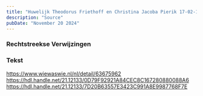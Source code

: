 ```yaml
---
title: "Huwelijk Theodorus Friethoff en Christina Jacoba Pierik 17-02-1892"
description: "Source"
pubDate: "November 20 2024"
---
```


### Rechtstreekse Verwijzingen

### Tekst
https://www.wiewaswie.nl/nl/detail/63675962
https://hdl.handle.net/21.12133/0D79F92921A84CEC8C167280880088A6
https://hdl.handle.net/21.12133/7D20B63557E3423C991A8E9987768F7E
